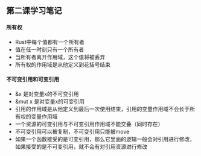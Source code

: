 ## 第二课学习笔记

#### 所有权
* Rust中每个值都有一个所有者
* 值在任一时刻只有一个所有者
* 当所有者离开作用域，这个值将被丢弃
* 所有权的作用域是从他定义到花括号结束

#### 不可变引用和可变引用

* &x 是对变量x的不可变引用
* &mut x 是对变量x的可变引用
* 引用的作用域是从他定义到最后一次使用结束，引用的变量作用域不会长于所有权的变量作用域
* 一个资源的可变引用与不可变引用作用域不能交叠（同时存在）
* 不可变引用可以被复制，不可变引用只能被move
* 如果一个函数接受的是可变引用，那么它里面的逻辑一般会对引用进行修改，如果接受的是不可变引用，就不会有对引用资源进行修改


